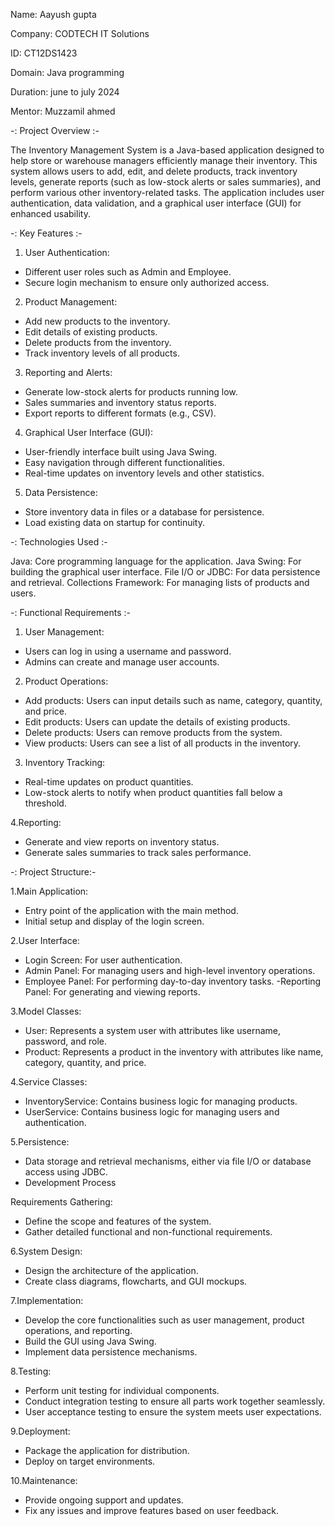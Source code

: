 Name: Aayush gupta

Company: CODTECH IT Solutions

ID: CT12DS1423

Domain: Java programming

Duration: june to july 2024

Mentor: Muzzamil ahmed

  -: Project Overview :-
  
The Inventory Management System is a Java-based application designed to help store or warehouse managers efficiently manage their inventory. This system allows users to add, edit, and delete products, 
track inventory levels, generate reports (such as low-stock alerts or sales summaries), and perform various other inventory-related tasks. The application includes user authentication, data validation,
and a graphical user interface (GUI) for enhanced usability.

 -: Key Features :-
1. User Authentication:

 - Different user roles such as Admin and Employee.
 - Secure login mechanism to ensure only authorized access.
   
2. Product Management:

 - Add new products to the inventory.
 - Edit details of existing products.
 - Delete products from the inventory.
 - Track inventory levels of all products.

3. Reporting and Alerts:

 - Generate low-stock alerts for products running low.
 - Sales summaries and inventory status reports.
 - Export reports to different formats (e.g., CSV).

4. Graphical User Interface (GUI):

 - User-friendly interface built using Java Swing.
 - Easy navigation through different functionalities.
 - Real-time updates on inventory levels and other statistics.

5. Data Persistence:

 - Store inventory data in files or a database for persistence.
 - Load existing data on startup for continuity.

  -: Technologies Used :-

   Java: Core programming language for the application.
   Java Swing: For building the graphical user interface.
   File I/O or JDBC: For data persistence and retrieval.
   Collections Framework: For managing lists of products and users.


  -: Functional Requirements :-

1. User Management:

 - Users can log in using a username and password.
 - Admins can create and manage user accounts.
 
2. Product Operations:

 - Add products: Users can input details such as name, category, quantity, and price.
 - Edit products: Users can update the details of existing products.
 - Delete products: Users can remove products from the system.
 - View products: Users can see a list of all products in the inventory.

3. Inventory Tracking:

 - Real-time updates on product quantities.
 - Low-stock alerts to notify when product quantities fall below a threshold.

4.Reporting:

 - Generate and view reports on inventory status.
 - Generate sales summaries to track sales performance.


  -: Project Structure:-
  
1.Main Application:

 - Entry point of the application with the main method.
 - Initial setup and display of the login screen.

2.User Interface:

 - Login Screen: For user authentication.
 - Admin Panel: For managing users and high-level inventory operations.
 - Employee Panel: For performing day-to-day inventory tasks.
 -Reporting Panel: For generating and viewing reports.

3.Model Classes:

 - User: Represents a system user with attributes like username, password, and role.
 - Product: Represents a product in the inventory with attributes like name, category, quantity, and price.

4.Service Classes:

 - InventoryService: Contains business logic for managing products.
 - UserService: Contains business logic for managing users and authentication.

5.Persistence:

 - Data storage and retrieval mechanisms, either via file I/O or database access using JDBC.
 - Development Process

Requirements Gathering:

 - Define the scope and features of the system.
 - Gather detailed functional and non-functional requirements.

6.System Design:

 - Design the architecture of the application.
 - Create class diagrams, flowcharts, and GUI mockups.
 
7.Implementation:

 - Develop the core functionalities such as user management, product operations, and reporting.
 - Build the GUI using Java Swing.
 - Implement data persistence mechanisms.

8.Testing:

 - Perform unit testing for individual components.
 - Conduct integration testing to ensure all parts work together seamlessly.
 - User acceptance testing to ensure the system meets user expectations.

9.Deployment:

 - Package the application for distribution.
 - Deploy on target environments.

10.Maintenance:

 - Provide ongoing support and updates.
 - Fix any issues and improve features based on user feedback.



